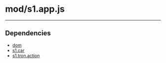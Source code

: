 # mod/s1.app.js

----

## Dependencies
* [dom](dom.md)
* [s1.car](s1.car.md)
* [s1.tron.action](s1.tron.action.md)